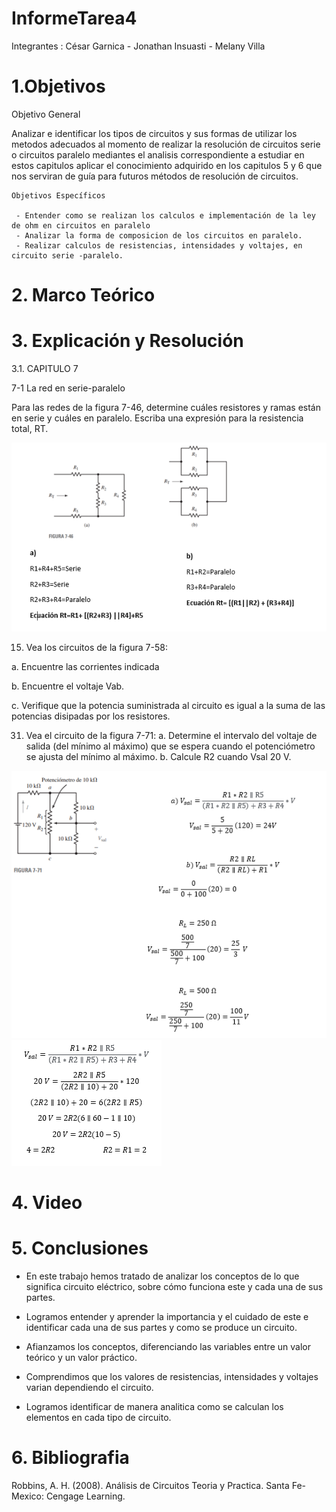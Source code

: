 # InformeTarea4

Integrantes : César Garnica - Jonathan Insuasti - Melany Villa 

# 1.Objetivos


Objetivo General 

  Analizar e identificar los tipos de circuitos y sus formas de utilizar los metodos adecuados al momento de realizar la resolución de circuitos serie o circuitos paralelo mediantes el analisis correspondiente a estudiar en estos capitulos aplicar el conocimiento adquirido en los capitulos 5 y 6 que nos serviran de guía para futuros métodos de resolución de circuitos.

  
    Objetivos Específicos
    
     - Entender como se realizan los calculos e implementación de la ley de ohm en circuitos en paralelo
     - Analizar la forma de composicion de los circuitos en paralelo.
     - Realizar calculos de resistencias, intensidades y voltajes, en circuito serie -paralelo.



# 2. Marco Teórico



# 3. Explicación y Resolución

3.1. CAPITULO 7

7-1 La red en serie-paralelo

Para las redes de la figura 7-46, determine cuáles resistores y ramas están en serie y cuáles en paralelo. Escriba una expresión para la resistencia total, RT.

![](https://github.com/mjvilla1/ImagenesTarea4/blob/main/Ejercicio%207-1.PNG)

15. Vea los circuitos de la figura 7-58:

a. Encuentre las corrientes indicada

b. Encuentre el voltaje Vab.

c. Verifique que la potencia suministrada al circuito es igual a la suma de las
potencias disipadas por los resistores.

31. Vea el circuito de la figura 7-71:
a. Determine el intervalo del voltaje de salida (del mínimo al máximo) que se
espera cuando el potenciómetro se ajusta del mínimo al máximo.
b. Calcule R2 cuando Vsal 20 V.

![](https://github.com/mjvilla1/ImagenesTarea4/blob/main/Ejercicio%2031.PNG)
![](https://github.com/mjvilla1/ImagenesTarea4/blob/main/EJercicio%2031.2.PNG)

# 4. Video



# 5. Conclusiones

- En  este trabajo  hemos tratado   de   analizar los  conceptos  de   lo   que   significa circuito eléctrico, 
sobre cómo funciona este y cada una de sus partes.

- Logramos entender y aprender la importancia y el cuidado de este e identificar cada una de
sus partes y como se produce un circuito.

- Afianzamos los conceptos, diferenciando las variables entre un valor teórico y un valor práctico.

- Comprendimos que los valores de resistencias, intensidades y voltajes varian dependiendo el circuito.

- Logramos identificar de manera analitica como se calculan los elementos en cada tipo de circuito.
 

# 6. Bibliografia 

Robbins, A. H. (2008). Análisis de Circuitos Teoria y Practica. Santa Fe-Mexico: Cengage Learning.
